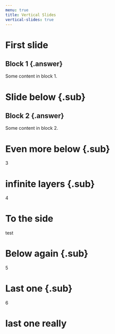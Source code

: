 ```yaml
---
menu: true
title: Vertical Slides
vertical-slides: true
---
```


# First slide

## Block 1 {.answer}

Some content in block 1.

# Slide below {.sub}

## Block 2 {.answer}

Some content in block 2.

# Even more below {.sub}

3

# infinite layers {.sub}

4

# To the side

test

# Below again {.sub}

5

# Last one {.sub}

6

# last one really
